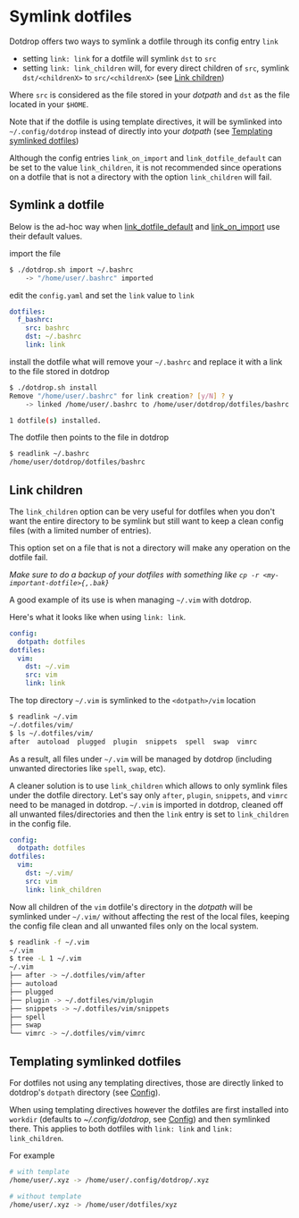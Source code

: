 # Symlink dotfiles

Dotdrop offers two ways to symlink a dotfile through its
config entry `link`

* setting `link: link` for a dotfile will symlink `dst` to `src`
* setting `link: link_children` will, for every direct children of `src`, symlink `dst/<childrenX>` to `src/<childrenX>` (see [Link children](#link-children))

Where `src` is considered as the file stored in your *dotpath* and
`dst` as the file located in your `$HOME`.

Note that if the dotfile is using template directives, it will be symlinked into
`~/.config/dotdrop` instead of directly into your *dotpath*
(see [Templating symlinked dotfiles](#templating-symlinked-dotfiles))

Although the config entries `link_on_import` and `link_dotfile_default` can be set to the value `link_children`,
it is not recommended since operations on a dotfile that is not a directory with the option `link_children`
will fail.

## Symlink a dotfile

Below is the ad-hoc way when [link_dotfile_default](https://dotdrop.readthedocs.io/en/latest/config-format/#config-entry)
and [link_on_import](https://dotdrop.readthedocs.io/en/latest/config-format/#config-entry) use their default values.

import the file
```bash
$ ./dotdrop.sh import ~/.bashrc
	-> "/home/user/.bashrc" imported
```

edit the `config.yaml` and set the `link` value to `link`
```yaml
dotfiles:
  f_bashrc:
    src: bashrc
    dst: ~/.bashrc
    link: link
```

install the dotfile what will remove your `~/.bashrc` and replace it with a link to the file stored in dotdrop
```bash
$ ./dotdrop.sh install
Remove "/home/user/.bashrc" for link creation? [y/N] ? y
	-> linked /home/user/.bashrc to /home/user/dotdrop/dotfiles/bashrc

1 dotfile(s) installed.
```

The dotfile then points to the file in dotdrop
```bash
$ readlink ~/.bashrc
/home/user/dotdrop/dotfiles/bashrc
```

## Link children

The `link_children` option can be very useful for dotfiles when you don't want the entire
directory to be symlink but still want to keep a clean config files (with a
limited number of entries).

This option set on a file that is not a directory will make any operation on the dotfile fail.

*Make sure to do a backup of your dotfiles with something like `cp -r <my-important-dotfile>{,.bak}`*

A good example of its use is when managing `~/.vim` with dotdrop.

Here's what it looks like when using `link: link`.
```yaml
config:
  dotpath: dotfiles
dotfiles:
  vim:
    dst: ~/.vim
    src: vim
    link: link
```

The top directory `~/.vim` is symlinked to the `<dotpath>/vim` location
```bash
$ readlink ~/.vim
~/.dotfiles/vim/
$ ls ~/.dotfiles/vim/
after  autoload  plugged  plugin  snippets  spell  swap  vimrc
```

As a result, all files under `~/.vim` will be managed by
dotdrop (including unwanted directories like `spell`, `swap`, etc).

A cleaner solution is to use `link_children` which allows to only symlink
files under the dotfile directory. Let's say only `after`, `plugin`, `snippets`, and `vimrc`
need to be managed in dotdrop. `~/.vim` is imported in dotdrop, cleaned off all unwanted
files/directories and then the `link` entry is set to `link_children` in the config file.
```yaml
config:
  dotpath: dotfiles
dotfiles:
  vim:
    dst: ~/.vim/
    src: vim
    link: link_children
```

Now all children of the `vim` dotfile's directory in the *dotpath* will be symlinked under `~/.vim/`
without affecting the rest of the local files, keeping the config file clean
and all unwanted files only on the local system.
```bash
$ readlink -f ~/.vim
~/.vim
$ tree -L 1 ~/.vim
~/.vim
├── after -> ~/.dotfiles/vim/after
├── autoload
├── plugged
├── plugin -> ~/.dotfiles/vim/plugin
├── snippets -> ~/.dotfiles/vim/snippets
├── spell
├── swap
└── vimrc -> ~/.dotfiles/vim/vimrc
```

## Templating symlinked dotfiles

For dotfiles not using any templating directives, those are directly linked
to dotdrop's `dotpath` directory (see [Config](../config.md)).

When using templating directives however the dotfiles are first installed into
`workdir` (defaults to *~/.config/dotdrop*, see [Config](../config.md))
and then symlinked there.
This applies to both dotfiles with `link: link` and `link: link_children`.

For example
```bash
# with template
/home/user/.xyz -> /home/user/.config/dotdrop/.xyz

# without template
/home/user/.xyz -> /home/user/dotfiles/xyz
```
